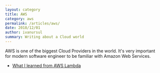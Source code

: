 ```yaml
---
layout: category
title: AWS
category: aws
permalink: /articles/aws/
date: 2018/12/01
author: ivanursul
summary: Writing about a Cloud world
---
```


AWS is one of the biggest Cloud Providers in the world. It's very important for modern software engineer to be familiar with Amazon Web Services.

* [What I learned from AWS Lambda](https://ivanursul.com/what-i-learned-from-aws-lambda)